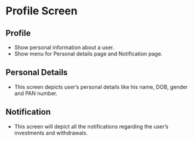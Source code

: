 # Profile Screen

## Profile

* Show personal information about  a user.
* Show menu for Personal details page and Notification page.

## Personal Details

* This screen depicts user’s personal details like his name, DOB, gender and PAN number.

## Notification

* This screen will depict all the notifications regarding the user’s investments and withdrawals.

